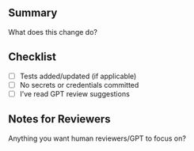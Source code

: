 ## Summary
What does this change do?

## Checklist
- [ ] Tests added/updated (if applicable)
- [ ] No secrets or credentials committed
- [ ] I’ve read GPT review suggestions

## Notes for Reviewers
Anything you want human reviewers/GPT to focus on?
